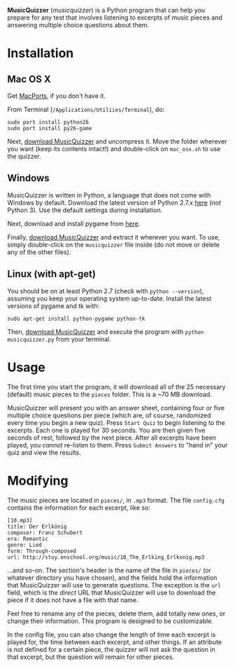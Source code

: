 __MusicQuizzer__ (_musicquizzer_) is a Python program that can help you prepare
for any test that involves listening to excerpts of music pieces and answering
multiple choice questions about them.

# Installation

## Mac OS X

Get [MacPorts](http://www.macports.org/install.php), if you don't have it.

From Terminal (`/Applications/Utiliies/Terminal`), do:

    sudo port install python26
    sudo port install py26-game

Next,
[download MusicQuizzer](https://github.com/earwig/music-quizzer/tarball/v0.1)
and uncompress it. Move the folder wherever you want (keep its contents
intact!) and double-click on `mac_osx.sh` to use the quizzer.

## Windows

MusicQuizzer is written in Python, a language that does not come with Windows
by default. Download the latest version of Python 2.7.x
[here](http://python.org/download/) (_not_ Python 3). Use the default settings
during installation.

Next, download and install pygame from
[here](http://pygame.org/ftp/pygame-1.9.2a0.win32-py2.7.msi).

Finally,
[download MusicQuizzer](https://github.com/earwig/music-quizzer/zipball/v0.1)
and extract it wherever you want. To use, simply double-click on the
`musicquizzer` file inside (do not move or delete any of the other files).

## Linux (with apt-get)

You should be on at least Python 2.7 (check with `python --version`), assuming
you keep your operating system up-to-date. Install the latest versions of
pygame and tk with:

    sudo apt-get install python-pygame python-tk

Then,
[download MusicQuizzer](https://github.com/earwig/music-quizzer/tarball/v0.1)
and execute the program with `python musicquizzer.py` from your terminal.

# Usage

The first time you start the program, it will download all of the 25 necessary
(default) music pieces to the `pieces` folder. This is a ~70 MB download.

MusicQuizzer will present you with an answer sheet, containing four or five
multiple choice questions per piece (which are, of course, randomized every
time you begin a new quiz). Press `Start Quiz` to begin listening to the
excerpts. Each one is played for 30 seconds. You are then given five seconds of
rest, followed by the next piece. After all excerpts have been played, you
_cannot_ re-listen to them. Press `Submit Answers` to "hand in" your quiz and
view the results.

# Modifying

The music pieces are located in `pieces/`, in `.mp3` format. The file
`config.cfg` contains the information for each excerpt, like so:
    
    [10.mp3]
    title: Der Erlkönig
    composer: Franz Schubert
    era: Romantic
    genre: Lied
    form: Through-composed
    url: http://stuy.enschool.org/music/10_The_Erlking_Erlkonig.mp3

...and so-on. The section's header is the name of the file in `pieces/` (or
whatever directory you have chosen), and the fields hold the information that
MusicQuizzer will use to generate questions. The exception is the `url` field,
which is the _direct_ URL that MusicQuizzer will use to download the piece if
it does not have a file with that name.

Feel free to rename any of the pieces, delete them, add totally new ones, or
change their information. This program is designed to be customizable.

In the config file, you can also change the length of time each excerpt is
played for, the time between each excerpt, and other things. If an attribute is
not defined for a certain piece, the quizzer will not ask the question in that
excerpt, but the question will remain for other pieces.
